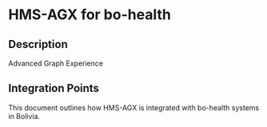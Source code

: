 # HMS-AGX for bo-health

## Description

Advanced Graph Experience

## Integration Points

This document outlines how HMS-AGX is integrated with bo-health systems in Bolivia.
